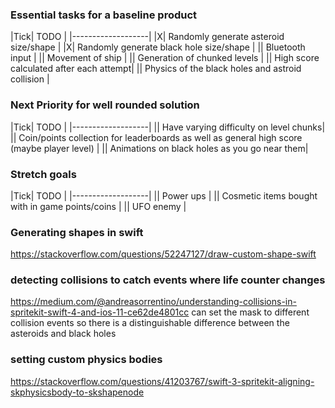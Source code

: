 ### Essential tasks for a baseline product
|Tick|        TODO    |
|-------------------|
|X| Randomly generate asteroid size/shape |
|X| Randomly generate black hole size/shape |
|| Bluetooth input |
|| Movement of ship |
|| Generation of chunked levels |
|| High score calculated after each attempt|
|| Physics of the black holes and astroid collision |

### Next Priority for well rounded solution
|Tick|        TODO    |
|-------------------|
|| Have varying difficulty on level chunks|
|| Coin/points collection for leaderboards as well as general high score (maybe player level) |
|| Animations on black holes as you go near them|

### Stretch goals
|Tick|        TODO    |
|-------------------|
|| Power ups |
|| Cosmetic items bought with in game points/coins |
|| UFO enemy |


### Generating shapes in swift
https://stackoverflow.com/questions/52247127/draw-custom-shape-swift

### detecting collisions to catch events where life counter changes
https://medium.com/@andreasorrentino/understanding-collisions-in-spritekit-swift-4-and-ios-11-ce62de4801cc
can set the mask to different collision events so there is a distinguishable difference between the asteroids and black holes

### setting custom physics bodies
https://stackoverflow.com/questions/41203767/swift-3-spritekit-aligning-skphysicsbody-to-skshapenode
